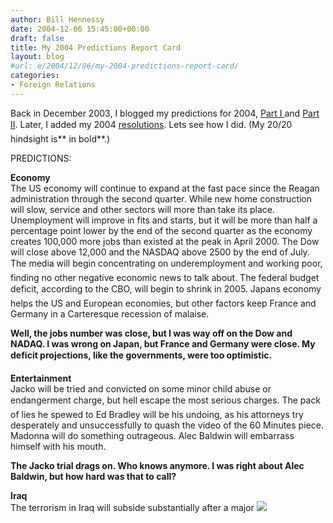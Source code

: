 ```yaml
---
author: Bill Hennessy
date: 2004-12-06 15:45:00+00:00
draft: false
title: My 2004 Predictions Report Card
layout: blog
#url: e/2004/12/06/my-2004-predictions-report-card/
categories:
- Foreign Relations
---
```


Back in December 2003, I blogged my predictions for 2004, [Part I ](https://blog.billhennessy.com/blogs/hennessys_view/archive/2003/12/31/819.aspx)and [Part II](https://blog.billhennessy.com/blogs/hennessys_view/archive/2003/12/31/818.aspx). Later, I added my 2004 [resolutions](https://blog.billhennessy.com/blogs/hennessys_view/archive/2003/12/31/817.aspx). Lets see how I did. (My 20/20 hindsight is** in bold**.)







PREDICTIONS:







**Economy**  
The US economy will continue to expand at the fast pace since the Reagan administration through the second quarter. While new home construction will slow, service and other sectors will more than take its place. Unemployment will improve in fits and starts, but it will be more than half a percentage point lower by the end of the second quarter as the economy creates 100,000 more jobs than existed at the peak in April 2000. The Dow will close above 12,000 and the NASDAQ above 2500 by the end of July. The media will begin concentrating on underemployment and working poor, finding no other negative economic news to talk about. The federal budget deficit, according to the CBO, will begin to shrink in 2005. Japans economy helps the US and European economies, but other factors keep France and Germany in a Carteresque recession of malaise.







**Well, the jobs number was close, but I was way off on the Dow and NADAQ. I was wrong on Japan, but France and Germany were close. My deficit projections, like the governments, were too optimistic.**







**Entertainment**  
Jacko will be tried and convicted on some minor child abuse or endangerment charge, but hell escape the most serious charges. The pack of lies he spewed to Ed Bradley will be his undoing, as his attorneys try desperately and unsuccessfully to quash the video of the 60 Minutes piece. Madonna will do something outrageous. Alec Baldwin will embarrass himself with his mouth.







**The Jacko trial drags on. Who knows anymore. I was right about Alec Baldwin, but how hard was that to call?**







**Iraq**  
The terrorism in Iraq will subside substantially after a major ![](https://blog.billhennessy.com/aggbug.aspx?PostID=467)

